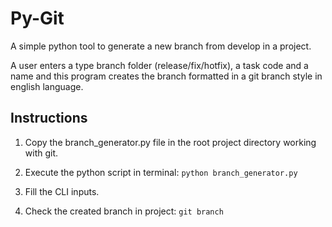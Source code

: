 # Py-Git
A simple python tool to generate a new branch from develop in a project.

A user enters a type branch folder (release/fix/hotfix), a task code and a name and this program creates the branch formatted in a git branch style in english language.

## Instructions
1. Copy the branch_generator.py file in the root project directory working with git.

2. Execute the python script in terminal: `python branch_generator.py`

3. Fill the CLI inputs.

4. Check the created branch in project: `git branch`